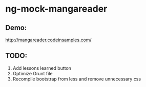 # ng-mock-mangareader

## Demo:
http://mangareader.codeinsamples.com/

## TODO:
1. Add lessons learned button 
2. Optimize Grunt file
3. Recompile bootstrap from less and remove unnecessary css
